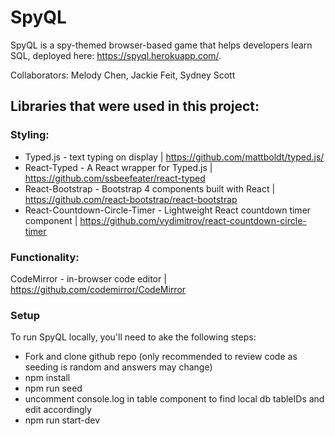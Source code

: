 # SpyQL

SpyQL is a spy-themed browser-based game that helps developers learn SQL, deployed here: https://spyql.herokuapp.com/.

Collaborators: Melody Chen, Jackie Feit, Sydney Scott

## Libraries that were used in this project:

### Styling:

* Typed.js - text typing on display | https://github.com/mattboldt/typed.js/
* React-Typed - A React wrapper for Typed.js | https://github.com/ssbeefeater/react-typed
* React-Bootstrap - Bootstrap 4 components built with React | https://github.com/react-bootstrap/react-bootstrap
* React-Countdown-Circle-Timer - Lightweight React countdown timer component | https://github.com/vydimitrov/react-countdown-circle-timer

### Functionality:

CodeMirror - in-browser code editor | https://github.com/codemirror/CodeMirror

### Setup

To run SpyQL locally, you'll need to ake the following steps:

* Fork and clone github repo (only recommended to review code as seeding is random and answers may change)
* npm install
* npm run seed
* uncomment console.log in table component to find local db tableIDs and edit accordingly
* npm run start-dev
